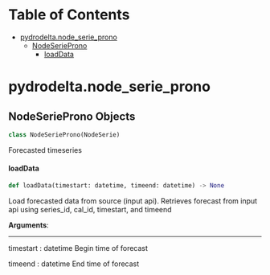 # Table of Contents

* [pydrodelta.node\_serie\_prono](#pydrodelta.node_serie_prono)
  * [NodeSerieProno](#pydrodelta.node_serie_prono.NodeSerieProno)
    * [loadData](#pydrodelta.node_serie_prono.NodeSerieProno.loadData)

<a id="pydrodelta.node_serie_prono"></a>

# pydrodelta.node\_serie\_prono

<a id="pydrodelta.node_serie_prono.NodeSerieProno"></a>

## NodeSerieProno Objects

```python
class NodeSerieProno(NodeSerie)
```

Forecasted timeseries

<a id="pydrodelta.node_serie_prono.NodeSerieProno.loadData"></a>

#### loadData

```python
def loadData(timestart: datetime, timeend: datetime) -> None
```

Load forecasted data from source (input api). Retrieves forecast from input api using series_id, cal_id, timestart, and timeend

**Arguments**:

  -----------
  timestart : datetime
  Begin time of forecast
  
  timeend : datetime
  End time of forecast

